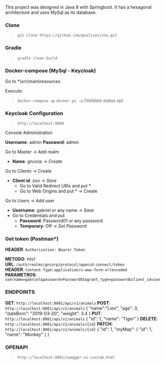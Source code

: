 This project was designed in Java 8 with Springboot. It has a hexagonal architecture and uses MySql as its database.

### Clone
 > `git clone https://github.com/gnolivos/zoo.git`

### Gradle
 > `gradle clean build`

### Docker-compose (MySql - Keycloak)
Go to *\src\main\resources

Execute: 
 > `docker-compose up`
 > `docker ps -a` (Validate status up)

### Keycloak Configuration
 > `http://localhost:8084`

Console Administration 

**Username**: admin
**Password**: admin

Go to Master -> Add realm
 - **Name**: gncorp -> *Create*

Go to Clients -> Create
 - **Client id**: zoo -> *Save*
	- Go to Valid Redirect URIs and put * 
	- Go to Web Origins and put * 
	-> Create
	
Go to Users -> Add user
 - **Username**: gabriel or any name -> *Save*
 - Go to Credentials and put 
 	- **Password**: Password01 or any password
 	- **Temporary**: Off
 	-> *Set Password*
 	
### Get token (Postman*)

**HEADER**:       `Authorization: Bearer Token`

**METODO**:       `POST`   
**URL**:          `/auth/realms/gncorp/protocol/openid-connect/token`   
**HEADER**:       `Content-Type:application/x-www-form-urlencoded`  
**PARAMETROS**:   `username=gabriel&password=Password01&grant_type=password&client_id=zoo`   

### ENDPOINTS

**GET**: 	`http://localhost:8081/api/v1/animals`
**POST**: 	`http://localhost:8081/api/v1/animals`
     {
	    "name":"Lion",
	    "age": 3,
	    "dateBorn": "2019-03-20",
	    "weight": 3.4
	}
**PUT**: 	`http://localhost:8081/api/v1/animals`
 	{
		"id": 1,
		"name": "Tiger"
	}
**DELETE**: 	`http://localhost:8081/api/v1/animals/{id}`
**PATCH**: 	`http://localhost:8081/api/v1/animals/{id}`
	{
	   "id": 1,
	   "myMap": {
	         		"id": 1,
	         		"name": "Monkey" 
	     		}
	}

### OPENAPI
 > `http://localhost:8081/swagger-ui-custom.html`
